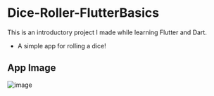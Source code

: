 # Dice-Roller-FlutterBasics
This is an introductory project I made while learning Flutter and Dart.  
- A simple app for rolling a dice!  

## App Image
![image](https://github.com/Vidhish-Trivedi/Dice-Roller-FlutterBasics/assets/96025781/e4c38a70-f9d3-451a-b433-bb87b03eedc5)
